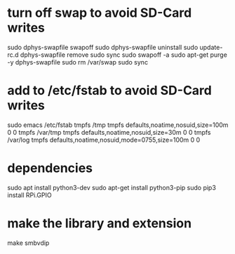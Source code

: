 # turn off swap to avoid SD-Card writes
sudo dphys-swapfile swapoff
sudo dphys-swapfile uninstall
sudo update-rc.d dphys-swapfile remove
sudo sync
sudo swapoff -a
sudo apt-get purge -y dphys-swapfile
sudo rm /var/swap
sudo sync

# add to /etc/fstab to avoid SD-Card writes
sudo emacs /etc/fstab
  tmpfs    /tmp            tmpfs    defaults,noatime,nosuid,size=100m    0 0
  tmpfs    /var/tmp        tmpfs    defaults,noatime,nosuid,size=30m    0 0
  tmpfs    /var/log        tmpfs    defaults,noatime,nosuid,mode=0755,size=100m    0 0

# dependencies
sudo apt install python3-dev
sudo apt-get install python3-pip
sudo pip3 install RPi.GPIO

# make the library and extension
make smbvdip